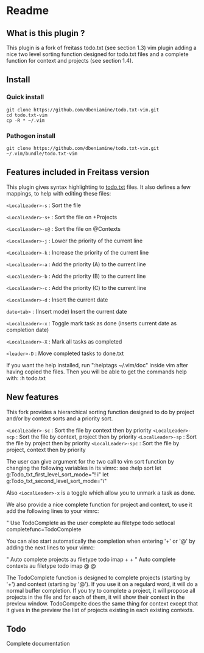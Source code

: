 # Readme

## What is this plugin ?

This plugin is a fork of freitass todo.txt (see section 1.3) vim plugin adding
a nice two level sorting function designed for todo.txt files and a complete
function for context and projects (see section 1.4).

## Install

### Quick install

    git clone https://github.com/dbeniamine/todo.txt-vim.git
    cd todo.txt-vim
    cp -R * ~/.vim

### Pathogen install

    git clone https://github.com/dbeniamine/todo.txt-vim.git ~/.vim/bundle/todo.txt-vim

## Features included in Freitass version

This plugin gives syntax highlighting to [todo.txt](http://todotxt.com/) files. It also defines a few mappings, to help with editing these files:

`<LocalLeader>-s` : Sort the file

`<LocalLeader>-s+` : Sort the file on +Projects

`<LocalLeader>-s@` : Sort the file on @Contexts

`<LocalLeader>-j` : Lower the priority of the current line

`<LocalLeader>-k` : Increase the priority of the current line

`<LocalLeader>-a` : Add the priority (A) to the current line

`<LocalLeader>-b` : Add the priority (B) to the current line

`<LocalLeader>-c` : Add the priority (C) to the current line

`<LocalLeader>-d` : Insert the current date

`date<tab>`  : (Insert mode) Insert the current date

`<LocalLeader>-x` : Toggle mark task as done (inserts current date as completion date)

`<LocalLeader>-X` : Mark all tasks as completed

`<leader>-D` : Move completed tasks to done.txt

If you want the help installed, run ":helptags ~/.vim/doc" inside vim after having copied the files.
Then you will be able to get the commands help with: :h todo.txt

## New features

This fork provides a hierarchical sorting function designed to do by project
and/or by context sorts and a priority sort.

`<LocalLeader>-sc` : Sort the file by context then by priority
`<LocalLeader>-scp` : Sort the file by context, project then by priority
`<LocalLeader>-sp` : Sort the file by project then by priority
`<LocalLeader>-spc` : Sort the file by project, context then by priority

The user can give argument for the two call to vim sort function by changing
the following variables in its vimrc:
see :help sort
    let g:Todo_txt_first_level_sort_mode="! i"
    let g:Todo_txt_second_level_sort_mode="i"

Also `<LocalLeader>-x` is a toggle which allow you to unmark a task as done.

We also provide a nice complete function for project and context, to use it
add the following lines to your vimrc:

" Use TodoComplete as the user complete
au filetype todo setlocal completefunc=TodoComplete

You can also start automatically the completion when entering '+' or '@' by
adding the next lines to your vimrc:

" Auto complete projects
au filetype todo imap + +<C-X><C-U>
" Auto complete contexts
au filetype todo imap @ @<C-X><C-U>

The TodoComplete function is designed to complete projects (starting by '+')
and context (starting by '@'). If you use it on a regulard word, it will do a
normal buffer completion.
If you try to complete a project, it will propose all projects in the file and
for each of them, it will show their context in the preview window.
TodoCompelte does the same thing for context except that it gives in the
preview the list of projects existing in each existing contexts.

## Todo

Complete documentation
